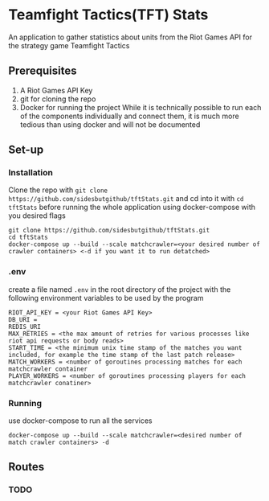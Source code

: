 # Teamfight Tactics(TFT) Stats
An application to gather statistics about units from the Riot Games API for the strategy game Teamfight Tactics


## Prerequisites
1. A Riot Games API Key
2. git for cloning the repo
3. Docker for running the project
While it is technically possible to run each of the components individually and connect them, it is much more tedious than using docker and will not be documented

## Set-up

### Installation
Clone the repo with `git clone https://github.com/sidesbutgithub/tftStats.git` and cd into it with `cd tftStats` before running the whole application using docker-compose with you desired flags
```
git clone https://github.com/sidesbutgithub/tftStats.git
cd tftStats
docker-compose up --build --scale matchcrawler=<your desired number of crawler containers> <-d if you want it to run detatched>
```
### .env
create a file named `.env` in the root directory of the project with the following environment variables to be used by the program
```
RIOT_API_KEY = <your Riot Games API Key>
DB_URI = 
REDIS_URI
MAX_RETRIES = <the max amount of retries for various processes like riot api requests or body reads>
START_TIME = <the minimum unix time stamp of the matches you want included, for example the time stamp of the last patch release>
MATCH_WORKERS = <number of goroutines processing matches for each matchcrawler container
PLAYER_WORKERS = <number of goroutines processing players for each matchcrawler conatiner>
```
### Running
use docker-compose to run all the services
```
docker-compose up --build --scale matchcrawler=<desired number of match crawler containers> -d
```

## Routes

### TODO
